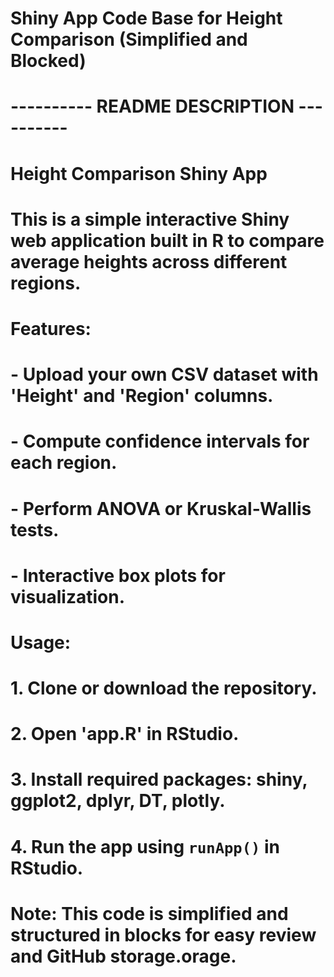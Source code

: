 # Shiny App Code Base for Height Comparison (Simplified and Blocked)

# ---------- README DESCRIPTION ----------
# Height Comparison Shiny App
#
# This is a simple interactive Shiny web application built in R to compare average heights across different regions.
# Features:
# - Upload your own CSV dataset with 'Height' and 'Region' columns.
# - Compute confidence intervals for each region.
# - Perform ANOVA or Kruskal-Wallis tests.
# - Interactive box plots for visualization.
#
# Usage:
# 1. Clone or download the repository.
# 2. Open 'app.R' in RStudio.
# 3. Install required packages: shiny, ggplot2, dplyr, DT, plotly.
# 4. Run the app using `runApp()` in RStudio.
#
# Note: This code is simplified and structured in blocks for easy review and GitHub storage.orage.
